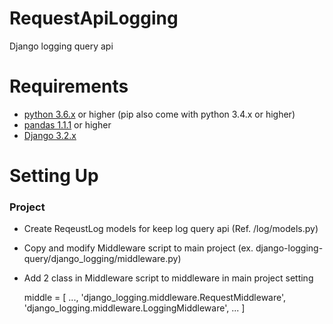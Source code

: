 # RequestApiLogging
Django logging query api

# Requirements
* [python 3.6.x](https://www.python.org/) or higher (pip also come with python 3.4.x or higher)
* [pandas 1.1.1](https://pypi.org/project/pandas/1.1.1/) or higher
* [Django 3.2.x](https://www.djangoproject.com/)

# Setting Up
### Project
- Create ReqeustLog models for keep log query api (Ref. /log/models.py)
- Copy and modify Middleware script to main project (ex. django-logging-query/django_logging/middleware.py)
- Add 2 class in Middleware script to middleware in main project setting


    middle = [
    ...,
    'django_logging.middleware.RequestMiddleware',
    'django_logging.middleware.LoggingMiddleware',
    ...
    ]